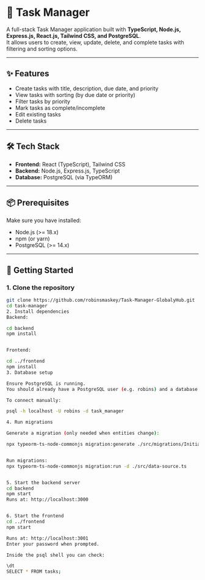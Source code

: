 # 📝 Task Manager

A full-stack Task Manager application built with **TypeScript, Node.js, Express.js, React.js, Tailwind CSS, and PostgreSQL**.  
It allows users to create, view, update, delete, and complete tasks with filtering and sorting options.

---

## ✨ Features
- Create tasks with title, description, due date, and priority  
- View tasks with sorting (by due date or priority)  
- Filter tasks by priority  
- Mark tasks as complete/incomplete  
- Edit existing tasks  
- Delete tasks  

---

## 🛠 Tech Stack
- **Frontend:** React (TypeScript), Tailwind CSS  
- **Backend:** Node.js, Express.js, TypeScript  
- **Database:** PostgreSQL (via TypeORM)  

---

## 📦 Prerequisites
Make sure you have installed:
- Node.js (>= 18.x)  
- npm (or yarn)  
- PostgreSQL (>= 14.x)  

---

## 🚀 Getting Started

### 1. Clone the repository
```bash
git clone https://github.com/robinsmaskey/Task-Manager-GlobalyHub.git
cd task-manager
2. Install dependencies
Backend:

cd backend
npm install


Frontend:

cd ../frontend
npm install
3. Database setup

Ensure PostgreSQL is running.
You should already have a PostgreSQL user (e.g. robins) and a database (task_manager).

To connect manually:

psql -h localhost -U robins -d task_manager

4. Run migrations

Generate a migration (only needed when entities change):

npx typeorm-ts-node-commonjs migration:generate ./src/migrations/InitialMigration -d ./src/data-source.ts


Run migrations:
npx typeorm-ts-node-commonjs migration:run -d ./src/data-source.ts


5. Start the backend server
cd backend
npm start
Runs at: http://localhost:3000


6. Start the frontend
cd ../frontend
npm start

Runs at: http://localhost:3001
Enter your password when prompted.

Inside the psql shell you can check:

\dt
SELECT * FROM tasks;
